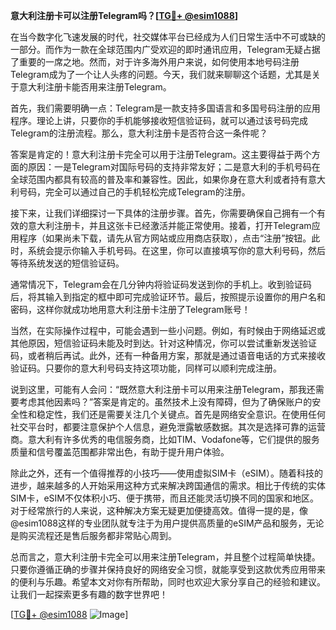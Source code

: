**意大利注册卡可以注册Telegram吗？[[TG💪+ @esim1088](https://t.me/s/esim1088)]**

在当今数字化飞速发展的时代，社交媒体平台已经成为人们日常生活中不可或缺的一部分。而作为一款在全球范围内广受欢迎的即时通讯应用，Telegram无疑占据了重要的一席之地。然而，对于许多海外用户来说，如何使用本地号码注册Telegram成为了一个让人头疼的问题。今天，我们就来聊聊这个话题，尤其是关于意大利注册卡能否用来注册Telegram。

首先，我们需要明确一点：Telegram是一款支持多国语言和多国号码注册的应用程序。理论上讲，只要你的手机能够接收短信验证码，就可以通过该号码完成Telegram的注册流程。那么，意大利注册卡是否符合这一条件呢？

答案是肯定的！意大利注册卡完全可以用于注册Telegram。这主要得益于两个方面的原因：一是Telegram对国际号码的支持非常友好；二是意大利的手机号码在全球范围内都具有较高的普及率和兼容性。因此，如果你身在意大利或者持有意大利号码，完全可以通过自己的手机轻松完成Telegram的注册。

接下来，让我们详细探讨一下具体的注册步骤。首先，你需要确保自己拥有一个有效的意大利注册卡，并且这张卡已经激活并能正常使用。接着，打开Telegram应用程序（如果尚未下载，请先从官方网站或应用商店获取），点击“注册”按钮。此时，系统会提示你输入手机号码。在这里，你可以直接填写你的意大利号码，然后等待系统发送的短信验证码。

通常情况下，Telegram会在几分钟内将验证码发送到你的手机上。收到验证码后，将其输入到指定的框中即可完成验证环节。最后，按照提示设置你的用户名和密码，这样你就成功地用意大利注册卡注册了Telegram账号！

当然，在实际操作过程中，可能会遇到一些小问题。例如，有时候由于网络延迟或其他原因，短信验证码未能及时到达。针对这种情况，你可以尝试重新发送验证码，或者稍后再试。此外，还有一种备用方案，那就是通过语音电话的方式来接收验证码。只要你的意大利号码支持这项功能，同样可以顺利完成注册。

说到这里，可能有人会问：“既然意大利注册卡可以用来注册Telegram，那我还需要考虑其他因素吗？”答案是肯定的。虽然技术上没有障碍，但为了确保账户的安全性和稳定性，我们还是需要关注几个关键点。首先是网络安全意识。在使用任何社交平台时，都要注意保护个人信息，避免泄露敏感数据。其次是选择可靠的运营商。意大利有许多优秀的电信服务商，比如TIM、Vodafone等，它们提供的服务质量和信号覆盖范围都非常出色，有助于提升用户体验。

除此之外，还有一个值得推荐的小技巧——使用虚拟SIM卡（eSIM）。随着科技的进步，越来越多的人开始采用这种方式来解决跨国通信的需求。相比于传统的实体SIM卡，eSIM不仅体积小巧、便于携带，而且还能灵活切换不同的国家和地区。对于经常旅行的人来说，这种解决方案无疑更加便捷高效。值得一提的是，像@esim1088这样的专业团队就专注于为用户提供高质量的eSIM产品和服务，无论是购买流程还是售后服务都非常贴心周到。

总而言之，意大利注册卡完全可以用来注册Telegram，并且整个过程简单快捷。只要你遵循正确的步骤并保持良好的网络安全习惯，就能享受到这款优秀应用带来的便利与乐趣。希望本文对你有所帮助，同时也欢迎大家分享自己的经验和建议。让我们一起探索更多有趣的数字世界吧！

[[TG💪+ @esim1088](https://t.me/s/esim1088) ![Image](https://i.postimg.cc/4NQfJmqS/Snipaste-2025-05-13-00-14-12.png)]